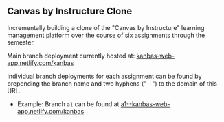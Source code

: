 ## Canvas by Instructure Clone

Incrementally building a clone of the "Canvas by Instructure" learning management platform
over the course of six assignments through the semester.

Main branch deployment currently hosted at: [kanbas-web-app.netlify.com/kanbas](https://kanbas-web-app.netlify.com/kanbas)

Individual branch deployments for each assignment can be found by prepending the branch
name and two hyphens ("--") to the domain of this URL.
- Example: Branch `a1` can be found at [a1--kanbas-web-app.netlify.com/kanbas](https://a1--kanbas-web-app.netlify.com/kanbas)
